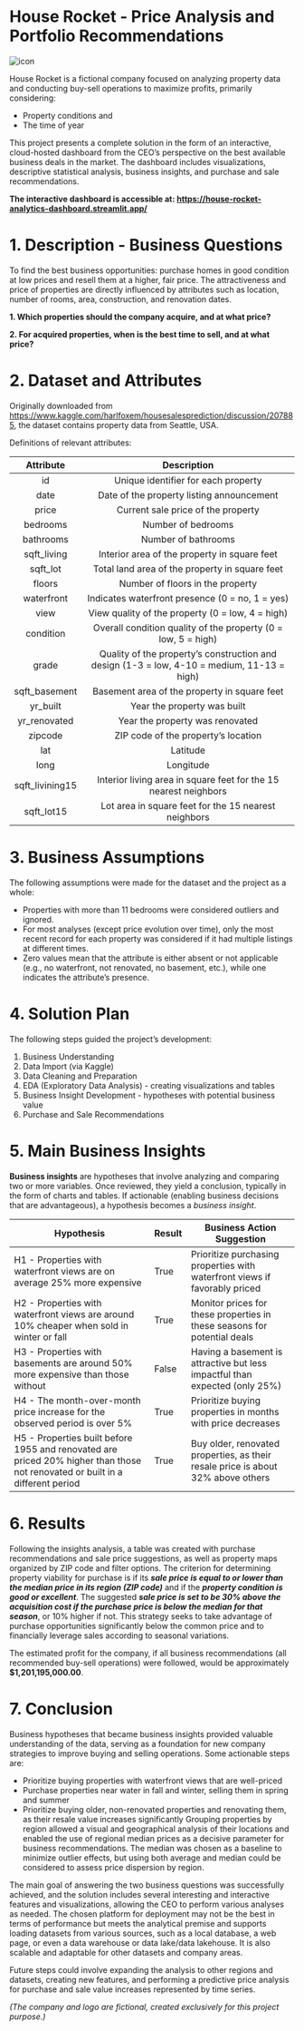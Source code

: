 # House Rocket - Price Analysis and Portfolio Recommendations

![icon](https://user-images.githubusercontent.com/42360197/207433028-735a3b18-1aa9-432f-9d16-6d2f027a0d64.png)

House Rocket is a fictional company focused on analyzing property data and conducting buy-sell operations to maximize profits, primarily considering:
- Property conditions and
- The time of year

This project presents a complete solution in the form of an interactive, cloud-hosted dashboard from the CEO’s perspective on the best available business deals in the market. The dashboard includes visualizations, descriptive statistical analysis, business insights, and purchase and sale recommendations.

**The interactive dashboard is accessible at: https://house-rocket-analytics-dashboard.streamlit.app/**


# 1. Description - Business Questions
To find the best business opportunities: purchase homes in good condition at low prices and resell them at a higher, fair price. The attractiveness and price of properties are directly influenced by attributes such as location, number of rooms, area, construction, and renovation dates.

**1. Which properties should the company acquire, and at what price?**

**2. For acquired properties, when is the best time to sell, and at what price?**

# 2. Dataset and Attributes
Originally downloaded from <url>https://www.kaggle.com/harlfoxem/housesalesprediction/discussion/207885</url>, the dataset contains property data from Seattle, USA.

Definitions of relevant attributes:

|    Attribute     |                         Description                            |
| :-------------: | :----------------------------------------------------------: |
|       id        |            	  Unique identifier for each property            |
|      date       |               Date of the property listing announcement      |
|      price      |                 Current sale price of the property           |
|    bedrooms     |                      Number of bedrooms                       |
|    bathrooms    |                     Number of bathrooms                      |
|   sqft_living   |    Interior area of the property in square feet  |
|    sqft_lot     |        Total land area of the property in square feet      |
|     floors      |                 Number of floors in the property                  |
|   waterfront    |     Indicates waterfront presence (0 = no, 1 = yes)     |
|      view       |   View quality of the property (0 = low, 4 = high) |
|    condition    | Overall condition quality of the property (0 = low, 5 = high) |
|      grade      | Quality of the property’s construction and design (1-3 = low, 4-10 = medium, 11-13 = high) |
|  sqft_basement  |      Basement area of the property in square feet  |
|    yr_built     |                  Year the property was built                 |
|  yr_renovated   |                Year the property was renovated                      |
|     zipcode     |                  ZIP code of the property’s location                |
|       lat       |                           Latitude                           |
|      long       |                          Longitude                           |
| sqft_livining15 | Interior living area in square feet for the 15 nearest neighbors |
|   sqft_lot15    | Lot area in square feet for the 15 nearest neighbors |


# 3. Business Assumptions
The following assumptions were made for the dataset and the project as a whole:
- Properties with more than 11 bedrooms were considered outliers and ignored.
- For most analyses (except price evolution over time), only the most recent record for each property was considered if it had multiple listings at different times.
- Zero values mean that the attribute is either absent or not applicable (e.g., no waterfront, not renovated, no basement, etc.), while one indicates the attribute’s presence.

# 4. Solution Plan
The following steps guided the project’s development:
1) Business Understanding
2) Data Import (via Kaggle)
3) Data Cleaning and Preparation
4) EDA (Exploratory Data Analysis) - creating visualizations and tables
5) Business Insight Development - hypotheses with potential business value
6) Purchase and Sale Recommendations

# 5. Main Business Insights
**Business insights** are hypotheses that involve analyzing and comparing two or more variables. Once reviewed, they yield a conclusion, typically in the form of charts and tables. If actionable (enabling business decisions that are advantageous), a hypothesis becomes a *business insight*.

| Hypothesis                                                     | Result  | Business Action Suggestion                                        |
| ------------------------------------------------------------ | ---------- | ------------------------------------------------------------ |
| H1 - Properties with waterfront views are on average 25% more expensive | True | Prioritize purchasing properties with waterfront views if favorably priced   |
| H2 - Properties with waterfront views are around 10% cheaper when sold in winter or fall | True      | Monitor prices for these properties in these seasons for potential deals |
| H3 - Properties with basements are around 50% more expensive than those without | False | Having a basement is attractive but less impactful than expected (only 25%)    |
| H4 - The month-over-month price increase for the observed period is over 5% | True | Prioritize buying properties in months with price decreases  |
| H5 - Properties built before 1955 and renovated are priced 20% higher than those not renovated or built in a different period | True      | Buy older, renovated properties, as their resale price is about 32% above others   |

# 6. Results
Following the insights analysis, a table was created with purchase recommendations and sale price suggestions, as well as property maps organized by ZIP code and filter options. The criterion for determining property viability for purchase is if its ***sale price is equal to or lower than the median price in its region (ZIP code)*** and if the ***property condition is good or excellent***. The suggested ***sale price is set to be 30% above the acquisition cost if the purchase price is below the median for that season***, or 10% higher if not. This strategy seeks to take advantage of purchase opportunities significantly below the common price and to financially leverage sales according to seasonal variations.

The estimated profit for the company, if all business recommendations (all recommended buy-sell operations) were followed, would be approximately **$1,201,195,000.00**.

# 7. Conclusion
Business hypotheses that became business insights provided valuable understanding of the data, serving as a foundation for new company strategies to improve buying and selling operations. Some actionable steps are:
- Prioritize buying properties with waterfront views that are well-priced
- Purchase properties near water in fall and winter, selling them in spring and summer
- Prioritize buying older, non-renovated properties and renovating them, as their resale value increases significantly
Grouping properties by region allowed a visual and geographical analysis of their locations and enabled the use of regional median prices as a decisive parameter for business recommendations. The median was chosen as a baseline to minimize outlier effects, but using both average and median could be considered to assess price dispersion by region.

The main goal of answering the two business questions was successfully achieved, and the solution includes several interesting and interactive features and visualizations, allowing the CEO to perform various analyses as needed. The chosen platform for deployment may not be the best in terms of performance but meets the analytical premise and supports loading datasets from various sources, such as a local database, a web page, or even a data warehouse or data lake/data lakehouse. It is also scalable and adaptable for other datasets and company areas.

Future steps could involve expanding the analysis to other regions and datasets, creating new features, and performing a predictive price analysis for purchase and sale value increases represented by time series.

*(The company and logo are fictional, created exclusively for this project purpose.)*
